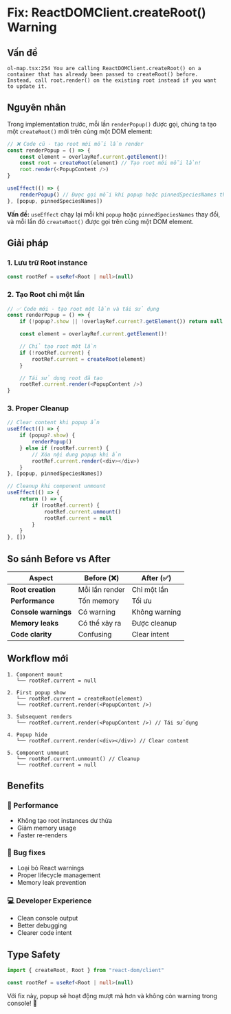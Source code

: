# Fix: ReactDOMClient.createRoot() Warning

## Vấn đề

```
ol-map.tsx:254 You are calling ReactDOMClient.createRoot() on a container that has already been passed to createRoot() before. Instead, call root.render() on the existing root instead if you want to update it.
```

## Nguyên nhân

Trong implementation trước, mỗi lần `renderPopup()` được gọi, chúng ta tạo một `createRoot()` mới trên cùng một DOM element:

```typescript
// ❌ Code cũ - tạo root mới mỗi lần render
const renderPopup = () => {
    const element = overlayRef.current.getElement()!
    const root = createRoot(element) // Tạo root mới mỗi lần!
    root.render(<PopupContent />)
}

useEffect(() => {
    renderPopup() // Được gọi mỗi khi popup hoặc pinnedSpeciesNames thay đổi
}, [popup, pinnedSpeciesNames])
```

**Vấn đề:** `useEffect` chạy lại mỗi khi `popup` hoặc `pinnedSpeciesNames` thay đổi, và mỗi lần đó `createRoot()` được gọi trên cùng một DOM element.

## Giải pháp

### 1. Lưu trữ Root instance

```typescript
const rootRef = useRef<Root | null>(null)
```

### 2. Tạo Root chỉ một lần

```typescript
// ✅ Code mới - tạo root một lần và tái sử dụng
const renderPopup = () => {
    if (!popup?.show || !overlayRef.current?.getElement()) return null

    const element = overlayRef.current.getElement()!

    // Chỉ tạo root một lần
    if (!rootRef.current) {
        rootRef.current = createRoot(element)
    }

    // Tái sử dụng root đã tạo
    rootRef.current.render(<PopupContent />)
}
```

### 3. Proper Cleanup

```typescript
// Clear content khi popup ẩn
useEffect(() => {
    if (popup?.show) {
        renderPopup()
    } else if (rootRef.current) {
        // Xóa nội dung popup khi ẩn
        rootRef.current.render(<div></div>)
    }
}, [popup, pinnedSpeciesNames])

// Cleanup khi component unmount
useEffect(() => {
    return () => {
        if (rootRef.current) {
            rootRef.current.unmount()
            rootRef.current = null
        }
    }
}, [])
```

## So sánh Before vs After

| Aspect               | Before (❌)    | After (✅)    |
| -------------------- | -------------- | ------------- |
| **Root creation**    | Mỗi lần render | Chỉ một lần   |
| **Performance**      | Tốn memory     | Tối ưu        |
| **Console warnings** | Có warning     | Không warning |
| **Memory leaks**     | Có thể xảy ra  | Được cleanup  |
| **Code clarity**     | Confusing      | Clear intent  |

## Workflow mới

```
1. Component mount
   └── rootRef.current = null

2. First popup show
   └── rootRef.current = createRoot(element)
   └── rootRef.current.render(<PopupContent />)

3. Subsequent renders
   └── rootRef.current.render(<PopupContent />) // Tái sử dụng

4. Popup hide
   └── rootRef.current.render(<div></div>) // Clear content

5. Component unmount
   └── rootRef.current.unmount() // Cleanup
   └── rootRef.current = null
```

## Benefits

### 🚀 Performance

-   Không tạo root instances dư thừa
-   Giảm memory usage
-   Faster re-renders

### 🐛 Bug fixes

-   Loại bỏ React warnings
-   Proper lifecycle management
-   Memory leak prevention

### 💻 Developer Experience

-   Clean console output
-   Better debugging
-   Clearer code intent

## Type Safety

```typescript
import { createRoot, Root } from "react-dom/client"

const rootRef = useRef<Root | null>(null)
```

Với fix này, popup sẽ hoạt động mượt mà hơn và không còn warning trong console! 🎉
